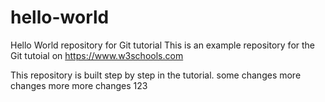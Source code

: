 # hello-world
Hello World repository for Git tutorial
This is an example repository for the Git tutoial on https://www.w3schools.com

This repository is built step by step in the tutorial.
some changes
more changes
more more changes
123
